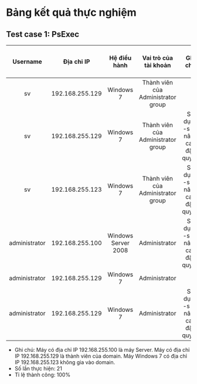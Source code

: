 # Bảng kết quả thực nghiệm

## Test case 1: PsExec
| Username | Địa chỉ IP | Hệ điều hành | Vai trò của tài khoản | Ghi chú | Số lần thực hiện | Số lần thành công |
|:-------:|:------:|:------:|:------:|:------:|:------:|:-------:|
| sv | 192.168.255.129 | Windows 7 | Thành viên của Administrator group |  | 3 | 3 |
| sv | 192.168.255.129 | Windows 7 | Thành viên của Administrator group | Sử dụng -s để nâng cao đặc quyền | 3 | 3 |
| sv | 192.168.255.123 | Windows 7 | Thành viên của Administrator group | Sử dụng -s để nâng cao đặc quyền | 3 | 3 |
| administrator | 192.168.255.100 | Windows Server 2008 | Administrator | Sử dụng -s để nâng cao đặc quyền | 3 | 3 |
| administrator | 192.168.255.129 | Windows 7 | Administrator |  | 3 | 3 |
| administrator | 192.168.255.129 | Windows 7 | Administrator | Sử dụng -s để nâng cao đặc quyền | 3 | 3 |
* Ghi chú: Máy có địa chỉ IP 192.168.255.100 là máy Server. Máy có địa chỉ IP 192.168.255.129 là thành viên của domain. Máy Windows 7 có địa chỉ IP 192.168.255.123 không gia vào domain.
* Số lần thực hiện: 21
* Tỉ lệ thành công: 100%
